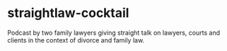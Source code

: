 # straightlaw-cocktail
Podcast by two family lawyers giving straight talk on lawyers, courts and clients in the context of divorce and family law.
